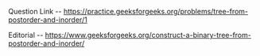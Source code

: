 Question Link -- https://practice.geeksforgeeks.org/problems/tree-from-postorder-and-inorder/1

Editorial -- https://www.geeksforgeeks.org/construct-a-binary-tree-from-postorder-and-inorder/
